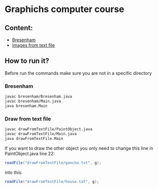 # Graphichs computer course
## Content:
* [Bresenham](#Bresenham)
* [Images from text file](#Draw-from-text-file)
## How to run it?
Before run the commands make sure you are not in a specific directory
### Bresenham
```bash
javac bresenham/Bresenham.java
javac bresenham/Main.java 
java bresenham.Main
```

### Draw from text file
```bash
javac drawFromTextFile/PaintObject.java
javac drawFromTextFile/Main.java
java drawFromTextFile.Main
```
If you want to draw the other object you only need to change this line in PaintObject.java line 22:
```java
readFile("drawFromTextFile/gancho.txt", g);
```
into this:
```java
readFile("drawFromTextFile/house.txt", g);
```
